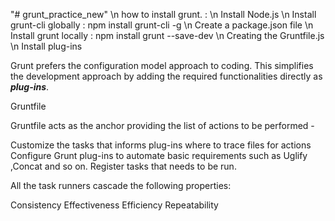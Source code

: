 "# grunt_practice_new" \n
how to install grunt. : \n
Install Node.js  \n
Install grunt-cli globally : npm install grunt-cli -g \n
Create a package.json file \n
Install grunt locally  : npm install grunt --save-dev \n
Creating the Gruntfile.js \n
Install plug-ins 



Grunt prefers the configuration model approach to coding. This simplifies the development approach by adding the required functionalities directly as ***plug-ins***.

Gruntfile

Gruntfile acts as the anchor providing the list of actions to be performed -

Customize the tasks that informs plug-ins where to trace files for actions
Configure Grunt plug-ins to automate basic requirements such as Uglify ,Concat and so on.
Register tasks that needs to be run.

All the task runners cascade the following properties:

Consistency
Effectiveness
Efficiency
Repeatability